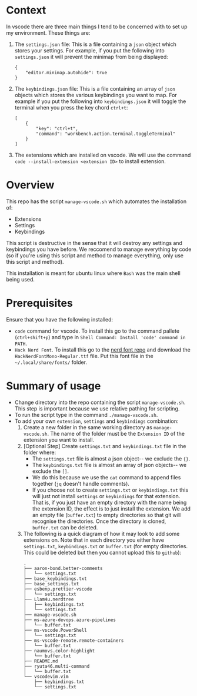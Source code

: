 # Context

In vscode there are three main things I tend to be concerned with to set up my environment. These things are:

1. The `settings.json` file: This is a file containing a `json` object which stores your settings. For example, if you put the following into `settings.json` it will prevent the minimap from being displayed:

   ```
   {
       "editor.minimap.autohide": true
   }
   ```

1. The `keybindings.json` file: This is a file containing an array of `json` objects which stores the various keybindings you want to map. For example if you put the following into `keybindings.json` it will toggle the terminal when you press the key chord `ctrl+t`:
   ```
   [
       {
           "key": "ctrl+t",
           "command": "workbench.action.terminal.toggleTerminal"
       }
   ]
   ```
1. The extensions which are installed on vscode. We will use the command `code --install-extension <extension ID>` to install extension.

# Overview

This repo has the script `manage-vscode.sh` which automates the installation of:

- Extensions
- Settings
- Keybindings

This script is destructive in the sense that it will destroy any settings and keybindings you have before. We reccomend to manage everything by code (so if you're using this script and method to manage everything, only use this script and method).

This installation is meant for ubuntu linux where `Bash` was the main shell being used.

# Prerequisites

Ensure that you have the following installed:

- `code` command for vscode. To install this go to the command pallete (`ctrl+shift+p`) and type in `Shell Command: Install 'code' command in PATH`.
- `Hack Nerd Font`. To install this go to the [nerd font repo](https://github.com/ryanoasis/nerd-fonts/tree/master/patched-fonts/Hack/Regular) and download the `HackNerdFontMono-Regular.ttf` file. Put this font file in the `~/.local/share/fonts/` folder.

# Summary of usage

- Change directory into the repo containing the script `manage-vscode.sh`. This step is important because we use relative pathing for scripting.
- To run the script type in the command `./manage-vscode.sh`.
- To add your own `extension`, `settings` and `keybindings` combination:
  1. Create a new folder in the same working directory as `manage-vscode.sh`. The name of the folder must be the `Extension ID` of the extension you want to install.
  1. [Optional Step] Create `settings.txt` and `keybindings.txt` file in the folder where:
     - The `settings.txt` file is almost a json object-- we exclude the `{}`.
     - The `keybindings.txt` file is almost an array of json objects-- we exclude the `[]`.
     - We do this because we use the `cat` command to append files together (`jq` doesn't handle comments).
     - If you choose not to create `settings.txt` or `keybindings.txt` this will just not install `settings` or `keybindings` for that extension. That is, if you just have an empty directory with the name being the extension ID, the effect is to just install the extension. We add an empty file (`buffer.txt`) to empty directories so that git will recognise the directories. Once the directory is cloned, `buffer.txt` can be deleted.
  1. The following is a quick diagram of how it may look to add some extensions on. Note that in each directory you either have `settings.txt`, `keybindings.txt` or `buffer.txt` (for empty directories. This could be deleted but then you cannot upload this to `github`):
     ```
     .
     ├── aaron-bond.better-comments
     │   └── settings.txt
     ├── base_keybindings.txt
     ├── base_settings.txt
     ├── esbenp.prettier-vscode
     │   └── settings.txt
     ├── Llam4u.nerdtree
     │   ├── keybindings.txt
     │   └── settings.txt
     ├── manage-vscode.sh
     ├── ms-azure-devops.azure-pipelines
     │   └── buffer.txt
     ├── ms-vscode.PowerShell
     │   └── settings.txt
     ├── ms-vscode-remote.remote-containers
     │   └── buffer.txt
     ├── naumovs.color-highlight
     │   └── buffer.txt
     ├── README.md
     ├── ryuta46.multi-command
     │   └── buffer.txt
     └── vscodevim.vim
         ├── keybindings.txt
         └── settings.txt
     ```
